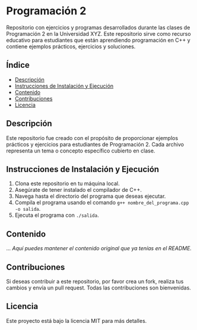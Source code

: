 # Programación 2

Repositorio con ejercicios y programas desarrollados durante las clases de Programación 2 en la Universidad XYZ. Este repositorio sirve como recurso educativo para estudiantes que están aprendiendo programación en C++ y contiene ejemplos prácticos, ejercicios y soluciones.

## Índice
- [Descripción](#descripción)
- [Instrucciones de Instalación y Ejecución](#instrucciones-de-instalación-y-ejecución)
- [Contenido](#contenido)
- [Contribuciones](#contribuciones)
- [Licencia](#licencia)

## Descripción

Este repositorio fue creado con el propósito de proporcionar ejemplos prácticos y ejercicios para estudiantes de Programación 2. Cada archivo representa un tema o concepto específico cubierto en clase.


## Instrucciones de Instalación y Ejecución

1. Clona este repositorio en tu máquina local.
2. Asegúrate de tener instalado el compilador de C++.
3. Navega hasta el directorio del programa que deseas ejecutar.
4. Compila el programa usando el comando `g++ nombre_del_programa.cpp -o salida`.
5. Ejecuta el programa con `./salida`.

## Contenido

... *Aquí puedes mantener el contenido original que ya tenías en el README.*

## Contribuciones

Si deseas contribuir a este repositorio, por favor crea un fork, realiza tus cambios y envía un pull request. Todas las contribuciones son bienvenidas.

## Licencia

Este proyecto está bajo la licencia MIT para más detalles.

